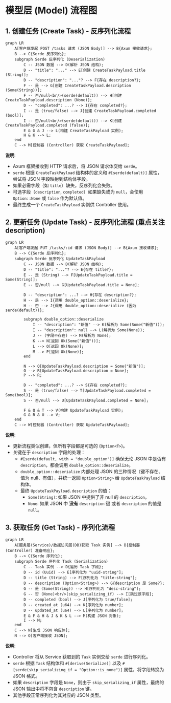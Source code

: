 # 模型层 (Model) 流程图

## 1. 创建任务 (Create Task) - 反序列化流程

```mermaid
graph LR
    A[客户端发起 POST /tasks 请求 (JSON Body)] --> B{Axum 接收请求};
    B --> C{Serde 反序列化};
    subgraph Serde 反序列化 (Deserialization)
        C -- JSON 数据 --> D(解析 JSON 结构);
        D -- "title": "..." --> E[创建 CreateTaskPayload.title (String)];
        D -- "description": "..."? --> F{存在 description?};
        F -- 是 --> G[创建 CreateTaskPayload.description (Some(String))];
        F -- 否/null<br/>(serde(default)) --> H[创建 CreateTaskPayload.description (None)];
        D -- "completed": ...? --> I{存在 completed?};
        I -- 是 (true/false) --> J[创建 CreateTaskPayload.completed (bool)];
        I -- 否/null<br/>(serde(default)) --> K[创建 CreateTaskPayload.completed (false)];
        E & G & J --> L(构建 CreateTaskPayload 实例);
        H & K --> L;
    end
    C --> M[控制器 (Controller) 获取 CreateTaskPayload];
```

**说明**: 
- Axum 框架接收到 HTTP 请求后，将 JSON 请求体交给 `serde`。
- `serde` 根据 `CreateTaskPayload` 结构体的定义和 `#[serde(default)]` 属性，尝试将 JSON 字段映射到结构体字段。
- 如果必需字段（如 `title`）缺失，反序列化会失败。
- 可选字段（`description`, `completed`）如果缺失或为 `null`，会使用 `Option::None` 或 `false` 作为默认值。
- 最终生成一个 `CreateTaskPayload` 实例供 Controller 使用。

## 2. 更新任务 (Update Task) - 反序列化流程 (重点关注 description)

```mermaid
graph LR
    A[客户端发起 PUT /tasks/:id 请求 (JSON Body)] --> B{Axum 接收请求};
    B --> C{Serde 反序列化};
    subgraph Serde 反序列化 UpdateTaskPayload
        C -- JSON 数据 --> D(解析 JSON 结构);
        D -- "title": "..."? --> E{存在 title?};
        E -- 是 (String) --> F[UpdateTaskPayload.title = Some(String)];
        E -- 否/null --> G[UpdateTaskPayload.title = None];
        
        D -- "description": ...? --> H{存在 description?};
        H -- 是 --> I{调用 double_option::deserialize};
        H -- 否 --> J{调用 double_option::deserialize (因为 serde(default))};
        
        subgraph double_option::deserialize
            I -- "description": "新值" --> K(解析为 Some(Some("新值")));
            I -- "description": null --> L(解析为 Some(None));
            J -- (字段不存在) --> M(解析为 None);
            K --> N[返回 Ok(Some("新值"))];
            L --> O[返回 Ok(None)];
            M --> P[返回 Ok(None)];
        end
        
        N --> Q[UpdateTaskPayload.description = Some("新值")];
        O --> R[UpdateTaskPayload.description = None];
        P --> R;

        D -- "completed": ...? --> S{存在 completed?};
        S -- 是 (true/false) --> T[UpdateTaskPayload.completed = Some(bool)];
        S -- 否/null --> U[UpdateTaskPayload.completed = None];
        
        F & Q & T --> V(构建 UpdateTaskPayload 实例);
        G & R & U --> V;
    end
    C --> W[控制器 (Controller) 获取 UpdateTaskPayload];
```
**说明**: 
- 更新流程类似创建，但所有字段都是可选的 (`Option<T>`)。
- 关键在于 `description` 字段的处理：
    - `#[serde(default, with = "double_option")]` 确保无论 JSON 中是否有 `description`，都会调用 `double_option::deserialize`。
    - `double_option::deserialize` 内部处理 JSON 的三种情况（键不存在、值为 null、有值），并统一返回 `Option<String>` 给 `UpdateTaskPayload` 结构体。
    - 最终 `UpdateTaskPayload.description` 的值：
        - `Some(String)`: 如果 JSON 中提供了非 null 的 `description`。
        - `None`: 如果 JSON 中 **没有** `description` 键 或者 `description` 的值是 `null`。

## 3. 获取任务 (Get Task) - 序列化流程

```mermaid
graph LR
    A[服务层(Service)/数据访问层(DB)获取 Task 实例] --> B{控制器 (Controller) 准备响应};
    B --> C{Serde 序列化};
    subgraph Serde 序列化 Task (Serialization)
        C -- Task 实例 --> D{遍历 Task 字段};
        D -- id (Uuid) --> E[序列化为 "uuid-string"];
        D -- title (String) --> F[序列化为 "title-string"];
        D -- description (Option<String>) --> G{description 是 Some?};
        G -- 是 (Some(String)) --> H[序列化为 "desc-string"];
        G -- 否 (None)<br/>(skip_serializing_if) --> I[跳过该字段];
        D -- completed (bool) --> J[序列化为 true/false];
        D -- created_at (u64) --> K[序列化为 number];
        D -- updated_at (u64) --> L[序列化为 number];
        E & F & H & J & K & L --> M(构建 JSON 对象);
        I --> M; 
    end
    C --> N[生成 JSON 响应体];
    N --> O[客户端接收 JSON];
```

**说明**: 
- Controller 将从 Service 获取到的 `Task` 实例交给 `serde` 进行序列化。
- `serde` 根据 `Task` 结构体和 `#[derive(Serialize)]` 以及 `#[serde(skip_serializing_if = "Option::is_none")]` 属性，将字段转换为 JSON 格式。
- 如果 `description` 字段是 `None`，则由于 `skip_serializing_if` 属性，最终的 JSON 输出中将不包含 `description` 键。
- 其他字段正常序列化为其对应的 JSON 类型。 